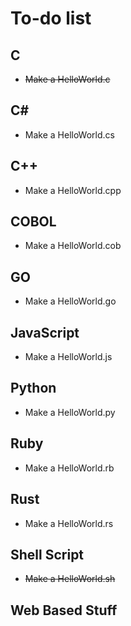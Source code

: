 # To-do list
## C
* <s>Make a HelloWorld.c</s>

## C#
* Make a HelloWorld.cs

## C++
* Make a HelloWorld.cpp

## COBOL
* Make a HelloWorld.cob

## GO
* Make a HelloWorld.go

## JavaScript
* Make a HelloWorld.js

## Python
* Make a HelloWorld.py

## Ruby
* Make a HelloWorld.rb

## Rust
* Make a HelloWorld.rs

## Shell Script
* <s>Make a HelloWorld.sh</s>

## Web Based Stuff